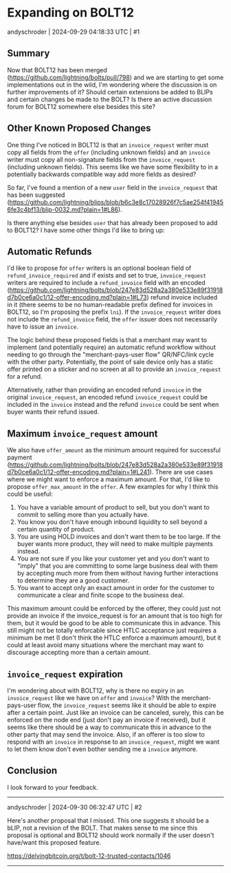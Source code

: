 # Expanding on BOLT12

andyschroder | 2024-09-29 04:18:33 UTC | #1

## Summary

Now that BOLT12 has been merged (https://github.com/lightning/bolts/pull/798) and we are starting to get some implementations out in the wild, I'm wondering where the discussion is on further improvements of it? Should certain extensions be added to BLIPs and certain changes be made to the BOLT? Is there an active discussion forum for BOLT12 somewhere else besides this site?

## Other Known Proposed Changes

One thing I've noticed in BOLT12 is that an `invoice_request` writer must copy all fields from the `offer` (including unknown fields) and an `invoice` writer must copy all non-signature fields from the `invoice_request` (including unknown fields). This seems like we have some flexibility to in a potentially backwards compatible way add more fields as desired?

So far, I've found a mention of a new `user` field in the `invoice_request` that has been suggested (https://github.com/lightning/blips/blob/b6c3e8c17028926f7c5ae254f419456fe3c4bf13/blip-0032.md?plain=1#L86).

Is there anything else besides `user` that has already been proposed to add to BOLT12? I have some other things I'd like to bring up:


## Automatic Refunds

I'd like to propose for `offer` writers is an optional boolean field of `refund_invoice_required` and if exists and set to true, `invoice_request` writers are required to include a `refund_invoice` field with an encoded (https://github.com/lightning/bolts/blob/247e83d528a2a380e533e89f31918d7b0ce6a0c1/12-offer-encoding.md?plain=1#L73) refund invoice included in it (there seems to be no human-readable prefix defined for invoices in BOLT12, so I'm proposing the prefix `lni`). If the `invoice_request` writer does not include the `refund_invoice` field, the `offer` issuer does not necessarily have to issue an `invoice`.

The logic behind these proposed fields is that a merchant may want to implement (and potentially require) an automatic refund workflow without needing to go through the "merchant-pays-user flow" QR/NFC/link cycle with the other party. Potentially, the point of sale device only has a static offer printed on a sticker and no screen at all to provide an `invoice_request` for a refund.

Alternatively, rather than providing an encoded refund `invoice` in the original `invoice_request`, an encoded refund `invoice_request` could be included in the `invoice` instead and the refund `invoice` could be sent when buyer wants their refund issued.



## Maximum `invoice_request` amount

We also have `offer_amount` as the minimum amount required for successful payment (https://github.com/lightning/bolts/blob/247e83d528a2a380e533e89f31918d7b0ce6a0c1/12-offer-encoding.md?plain=1#L241). There are use cases where we might want to enforce a maximum amount. For that, I'd like to propose `offer_max_amount` in the `offer`. A few examples for why I think this could be useful:

1. You have a variable amount of product to sell, but you don't want to commit to selling more than you actually have.
2. You know you don't have enough inbound liquidity to sell beyond a certain quantity of product.
3. You are using HOLD invoices and don't want them to be too large. If the buyer wants more product, they will need to make multiple payments instead.
4. You are not sure if you like your customer yet and you don't want to "imply" that you are committing to some large business deal with them by accepting much more from them without having further interactions to determine they are a good customer.
5. You want to accept only an exact amount in order for the customer to communicate a clear and finite scope to the business deal.

This maximum amount could be enforced by the offerer, they could just not provide an invoice if the invoice_request is for an amount that is too high for them, but it would be good to be able to communicate this in advance. This still might not be totally enforcable since HTLC acceptance just requires a minimum be met (I don't think the HTLC enforce a maximum amount), but it could at least avoid many situations where the merchant may want to discourage accepting more than a certain amount.




## `invoice_request` expiration

I'm wondering about with BOLT12, why is there no expiry in an `invoice_request` like we have on `offer` and `invoice`? With the merchant-pays-user flow, the `invoice_request` seems like it should be able to expire after a certain point. Just like an invoice can be canceled, surely, this can be enforced on the node end (just don't pay an invoice if received), but it seems like there should be a way to communicate this in advance to the other party that may send the invoice. Also, if an offerer is too slow to respond with an `invoice` in response to an `invoice_request`, might we want to let them know don't even bother sending me a `invoice` anymore.

## Conclusion

I look forward to your feedback.

-------------------------

andyschroder | 2024-09-30 06:32:47 UTC | #2

Here's another proposal that I missed. This one suggests it should be a bLIP, not a revision of the BOLT. That makes sense to me since this proposal is optional and BOLT12 should work normally if the user doesn't have/want this proposed feature.

https://delvingbitcoin.org/t/bolt-12-trusted-contacts/1046

-------------------------

